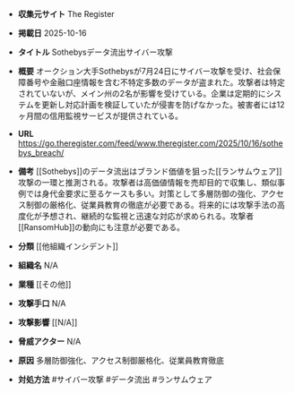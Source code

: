 - **収集元サイト**
The Register

- **掲載日**
2025-10-16

- **タイトル**
Sothebysデータ流出サイバー攻撃

- **概要**
オークション大手Sothebysが7月24日にサイバー攻撃を受け、社会保障番号や金融口座情報を含む不特定多数のデータが盗まれた。攻撃者は特定されていないが、メイン州の2名が影響を受けている。企業は定期的にシステムを更新し対応計画を検証していたが侵害を防げなかった。被害者には12ヶ月間の信用監視サービスが提供されている。

- **URL**
https://go.theregister.com/feed/www.theregister.com/2025/10/16/sothebys_breach/

- **備考**
[[Sothebys]]のデータ流出はブランド価値を狙った[[ランサムウェア]]攻撃の一環と推測される。攻撃者は高価値情報を売却目的で収集し、類似事例では身代金要求に至るケースも多い。対策として多層防御の強化、アクセス制御の厳格化、従業員教育の徹底が必要である。将来的には攻撃手法の高度化が予想され、継続的な監視と迅速な対応が求められる。攻撃者[[RansomHub]]の動向にも注意が必要である。

- **分類**
[[他組織インシデント]]

- **組織名**
N/A

- **業種**
[[その他]]

- **攻撃手口**
N/A

- **攻撃影響**
[[N/A]]

- **脅威アクター**
N/A

- **原因**
多層防御強化、アクセス制御厳格化、従業員教育徹底

- **対処方法**
#サイバー攻撃 #データ流出 #ランサムウェア
